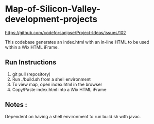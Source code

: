 # Map-of-Silicon-Valley-development-projects
https://github.com/codeforsanjose/Project-Ideas/issues/102

This codebase generates an index.html with an in-line HTML to be used within a Wix HTML iFrame.

## Run Instructions ##
  1. git pull (repository)
  2. Run ./build.sh from a shell environment
  3. To view map, open index.html in the browser
  4. Copy/Paste index.html into a Wix HTML iFrame

## Notes : ##
Dependent on having a shell environment to run build.sh with javac.



